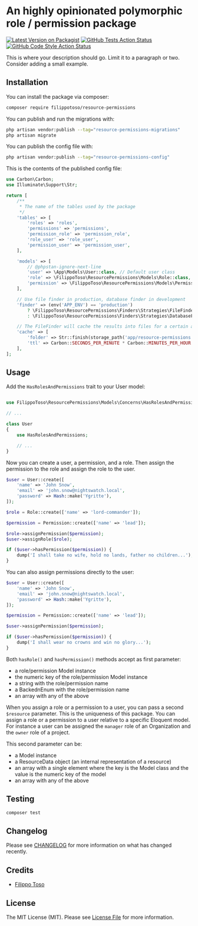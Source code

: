 # An highly opinionated polymorphic role / permission package

[![Latest Version on Packagist](https://img.shields.io/packagist/v/filippotoso/resource-permissions.svg?style=flat-square)](https://packagist.org/packages/filippotoso/resource-permissions)
[![GitHub Tests Action Status](https://img.shields.io/github/actions/workflow/status/filippotoso/resource-permissions/run-tests.yml?branch=main&label=tests&style=flat-square)](https://github.com/filippotoso/resource-permissions/actions?query=workflow%3Arun-tests+branch%3Amain)
[![GitHub Code Style Action Status](https://img.shields.io/github/actions/workflow/status/filippotoso/resource-permissions/fix-php-code-style-issues.yml?branch=main&label=code%20style&style=flat-square)](https://github.com/filippotoso/resource-permissions/actions?query=workflow%3A"Fix+PHP+code+style+issues"+branch%3Amain)

This is where your description should go. Limit it to a paragraph or two. Consider adding a small example.

## Installation

You can install the package via composer:

```bash
composer require filippotoso/resource-permissions
```

You can publish and run the migrations with:

```bash
php artisan vendor:publish --tag="resource-permissions-migrations"
php artisan migrate
```

You can publish the config file with:

```bash
php artisan vendor:publish --tag="resource-permissions-config"
```

This is the contents of the published config file:

```php
use Carbon\Carbon;
use Illuminate\Support\Str;

return [
    /**
     * The name of the tables used by the package
     */
    'tables' => [
        'roles' => 'roles',
        'permissions' => 'permissions',
        'permission_role' => 'permission_role',
        'role_user' => 'role_user',
        'permission_user' => 'permission_user',
    ],

    'models' => [
        // @phpstan-ignore-next-line
        'user' => \App\Models\User::class, // Default user class
        'role' => \FilippoToso\ResourcePermissions\Models\Role::class,
        'permission' => \FilippoToso\ResourcePermissions\Models\Permission::class,
    ],

    // Use file finder in production, database finder in development
    'finder' => (env('APP_ENV') == 'production')
        ? \FilippoToso\ResourcePermissions\Finders\Strategies\FileFinder::class
        : \FilippoToso\ResourcePermissions\Finders\Strategies\DatabaseFinder::class,

    // The FileFinder will cache the results into files for a certain amount of time
    'cache' => [
        'folder' => Str::finish(storage_path('app/resource-permissions'), DIRECTORY_SEPARATOR),
        'ttl' => Carbon::SECONDS_PER_MINUTE * Carbon::MINUTES_PER_HOUR * Carbon::HOURS_PER_DAY,
    ],
];
```

## Usage

Add the `HasRolesAndPermissions` trait to your User model:

```php

use FilippoToso\ResourcePermissions\Models\Concerns\HasRolesAndPermissions;

// ...

class User
{
    use HasRolesAndPermissions;

    // ...
}
```
Now you can create a user, a permission, and a role. Then assign the permission to the role and assign the role to the user.


```php
$user = User::create([
    'name' => 'John Snow', 
    'email' => 'john.snow@nightswatch.local', 
    'password' => Hash::make('Ygritte'),
]);

$role = Role::create(['name' => 'lord-commander']);

$permission = Permission::create(['name' => 'lead']);

$role->assignPermission($permission);
$user->assignRole($role);

if ($user->hasPermission($permission)) {
    dump('I shall take no wife, hold no lands, father no children...');
} 
```

You can also assign permissions directly to the user:

```php
$user = User::create([
    'name' => 'John Snow', 
    'email' => 'john.snow@nightswatch.local', 
    'password' => Hash::make('Ygritte'),
]);

$permission = Permission::create(['name' => 'lead']);

$user->assignPermission($permission);

if ($user->hasPermission($permission)) {
    dump('I shall wear no crowns and win no glory...');
} 
```

Both `hasRole()` and `hasPermission()` methods accept as first parameter:

- a role/permission Model instance
- the numeric key of the role/permission Model instance
- a string with the role/permission name
- a BackednEnum with the role/permission name
- an array with any of the above

When you assign a role or a permission to a user, you can pass a second `$resource` parameter.
This is the uniqueness of this package.
You can assign a role or a permission to a user relative to a specific Eloquent model.
For instance a user can be assigned the `manager` role of an Organization and the `owner` role of a project.

This second parameter can be:

- a Model instance
- a ResourceData object (an internal representation of a resource)
- an array with a single element where the key is the Model class and the value is the numeric key of the model
- an array with any of the above

## Testing

```bash
composer test
```

## Changelog

Please see [CHANGELOG](CHANGELOG.md) for more information on what has changed recently.

## Credits

- [Filippo Toso](https://github.com/filippotoso)

## License

The MIT License (MIT). Please see [License File](LICENSE.md) for more information.

